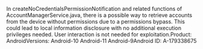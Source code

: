 In createNoCredentialsPermissionNotification and related functions of AccountManagerService.java, there is a possible way to retrieve accounts from the device without permissions due to a permissions bypass. This could lead to local information disclosure with no additional execution privileges needed. User interaction is not needed for exploitation.Product: AndroidVersions: Android-10 Android-11 Android-9Android ID: A-179338675
